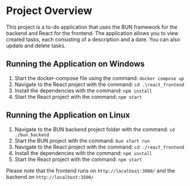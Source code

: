 # Project Overview

This project is a to-do application that uses the BUN framework for the backend and React for the frontend. The application allows you to view created tasks, each consisting of a description and a date. You can also update and delete tasks.

## Running the Application on Windows

1. Start the docker-compose file using the command: `docker compose up`
2. Navigate to the React project with the command: `cd .\react_frontend`
3. Install the dependencies with the command: `npm install`
4. Start the React project with the command: `npm start`

## Running the Application on Linux

1. Navigate to the BUN backend project folder with the command: `cd ./bun_backend`
2. Start the BUN project with the command: `bun start run`
3. Navigate to the React project with the command: `cd ./react_frontend`
4. Install the dependencies with the command: `npm install`
5. Start the React project with the command: `npm start`

Please note that the frontend runs on `http://localhost:3000/` and the backend on `http://localhost:3500/`
